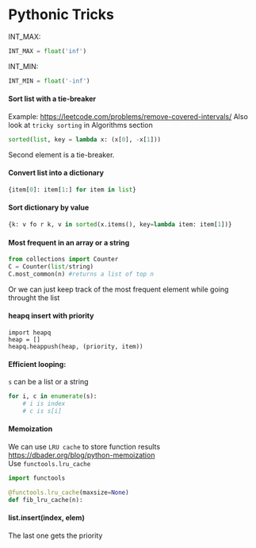 # Pythonic Tricks

INT_MAX:
```py
INT_MAX = float('inf')
```

INT_MIN:
```py
INT_MIN = float('-inf')
```

#### Sort list with a tie-breaker
Example: https://leetcode.com/problems/remove-covered-intervals/
Also look at `tricky sorting` in Algorithms section
```py
sorted(list, key = lambda x: (x[0], -x[1]))
```
Second element is a tie-breaker. 

#### Convert list into a dictionary
```py
{item[0]: item[1:] for item in list}
```

#### Sort dictionary by value
```py
{k: v fo r k, v in sorted(x.items(), key=lambda item: item[1])}
```

#### Most frequent in an array or a string
```py
from collections import Counter
C = Counter(list/string)
C.most_common(n) #returns a list of top n
```
Or we can just keep track of the most frequent element while going throught the list

#### heapq insert with priority
```
import heapq
heap = []
heapq.heappush(heap, (priority, item))
```

#### Efficient looping:
`s` can be a list or a string
```py
for i, c in enumerate(s):
    # i is index
    # c is s[i]
```

#### Memoization 
We can use `LRU cache` to store function results <br />
https://dbader.org/blog/python-memoization <br />
Use `functools.lru_cache` 
```py
import functools

@functools.lru_cache(maxsize=None)
def fib_lru_cache(n):
```

#### list.insert(index, elem)
The last one gets the priority